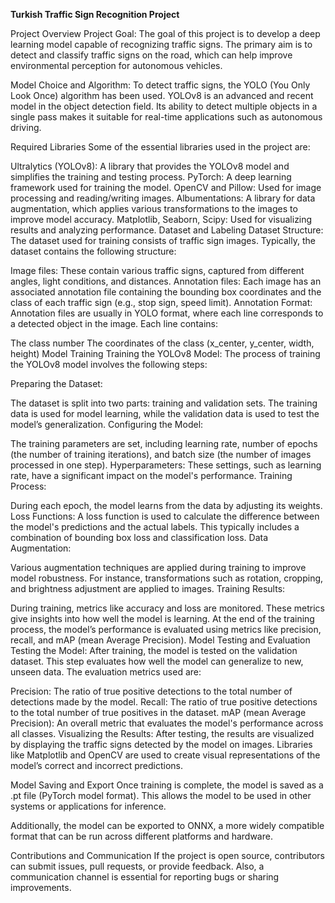 **Turkish Traffic Sign Recognition Project**

Project Overview
Project Goal:
The goal of this project is to develop a deep learning model capable of recognizing traffic signs. The primary aim is to detect and classify traffic signs on the road, which can help improve environmental perception for autonomous vehicles.

Model Choice and Algorithm:
To detect traffic signs, the YOLO (You Only Look Once) algorithm has been used. YOLOv8 is an advanced and recent model in the object detection field. Its ability to detect multiple objects in a single pass makes it suitable for real-time applications such as autonomous driving.

Required Libraries
Some of the essential libraries used in the project are:

Ultralytics (YOLOv8): A library that provides the YOLOv8 model and simplifies the training and testing process.
PyTorch: A deep learning framework used for training the model.
OpenCV and Pillow: Used for image processing and reading/writing images.
Albumentations: A library for data augmentation, which applies various transformations to the images to improve model accuracy.
Matplotlib, Seaborn, Scipy: Used for visualizing results and analyzing performance.
Dataset and Labeling
Dataset Structure:
The dataset used for training consists of traffic sign images. Typically, the dataset contains the following structure:

Image files: These contain various traffic signs, captured from different angles, light conditions, and distances.
Annotation files: Each image has an associated annotation file containing the bounding box coordinates and the class of each traffic sign (e.g., stop sign, speed limit).
Annotation Format:
Annotation files are usually in YOLO format, where each line corresponds to a detected object in the image. Each line contains:

The class number
The coordinates of the class (x_center, y_center, width, height)
Model Training
Training the YOLOv8 Model:
The process of training the YOLOv8 model involves the following steps:

Preparing the Dataset:

The dataset is split into two parts: training and validation sets.
The training data is used for model learning, while the validation data is used to test the model’s generalization.
Configuring the Model:

The training parameters are set, including learning rate, number of epochs (the number of training iterations), and batch size (the number of images processed in one step).
Hyperparameters: These settings, such as learning rate, have a significant impact on the model's performance.
Training Process:

During each epoch, the model learns from the data by adjusting its weights.
Loss Functions: A loss function is used to calculate the difference between the model's predictions and the actual labels. This typically includes a combination of bounding box loss and classification loss.
Data Augmentation:

Various augmentation techniques are applied during training to improve model robustness. For instance, transformations such as rotation, cropping, and brightness adjustment are applied to images.
Training Results:

During training, metrics like accuracy and loss are monitored. These metrics give insights into how well the model is learning.
At the end of the training process, the model’s performance is evaluated using metrics like precision, recall, and mAP (mean Average Precision).
Model Testing and Evaluation
Testing the Model:
After training, the model is tested on the validation dataset. This step evaluates how well the model can generalize to new, unseen data. The evaluation metrics used are:

Precision: The ratio of true positive detections to the total number of detections made by the model.
Recall: The ratio of true positive detections to the total number of true positives in the dataset.
mAP (mean Average Precision): An overall metric that evaluates the model's performance across all classes.
Visualizing the Results:
After testing, the results are visualized by displaying the traffic signs detected by the model on images. Libraries like Matplotlib and OpenCV are used to create visual representations of the model’s correct and incorrect predictions.

Model Saving and Export
Once training is complete, the model is saved as a .pt file (PyTorch model format). This allows the model to be used in other systems or applications for inference.

Additionally, the model can be exported to ONNX, a more widely compatible format that can be run across different platforms and hardware.

Contributions and Communication
If the project is open source, contributors can submit issues, pull requests, or provide feedback. Also, a communication channel is essential for reporting bugs or sharing improvements.

